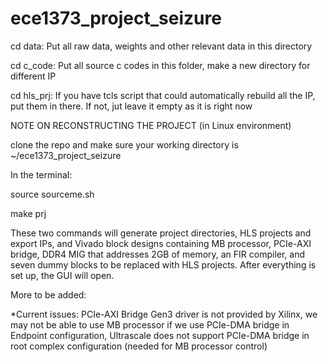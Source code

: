 # ece1373_project_seizure
cd data: Put all raw data, weights and other relevant data in this 
directory

cd c_code: Put all source c codes in this folder, make a new directory 
for different IP

cd hls_prj: If you have tcls script that could automatically rebuild all 
the IP, put them in there. If not, jut leave it empty as it is right now


NOTE ON RECONSTRUCTING THE PROJECT (in Linux environment) 

clone the repo and make sure your working directory is ~/ece1373_project_seizure

In the terminal:

source sourceme.sh

make prj

These two commands will generate project directories, HLS projects and export IPs, and Vivado block designs containing MB processor, PCIe-AXI bridge, DDR4 MIG that addresses 2GB of memory, an FIR compiler, and seven dummy blocks to be replaced with HLS projects. After everything is set up, the GUI will open. 

More to be added:

*Current issues: PCIe-AXI Bridge Gen3 driver is not provided by Xilinx, we may not be able to use MB processor if we use PCIe-DMA bridge in Endpoint configuration, Ultrascale does not support PCIe-DMA bridge in root complex configuration (needed for MB processor control) 

